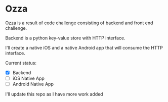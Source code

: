 # Ozza

Ozza is a result of code challenge consisting of backend and front end challenge.

Backend is a python key-value store with HTTP interface.

I'll create a native iOS and a native Android app that will consume the HTTP interface.

Current status:

- [x] Backend
- [ ] iOS Native App
- [ ] Android Native App

I'll update this repo as I have more work added
